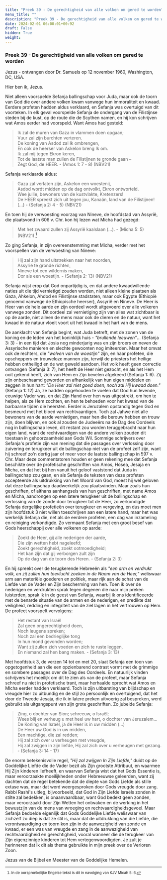 ```yaml
---
title: "Preek 39 - De gerechtigheid van alle volken om gered te worden"
menu_title: ""
description: "Preek 39 - De gerechtigheid van alle volken om gered te worden"
date: 2024-02-01 06:00:01+00:92
draft: False
hidden: True
weight:
---
```

### Preek 39 - De gerechtigheid van alle volken om gered te worden

Jezus - ontvangen door Dr. Samuels op 12 november 1960, Washington, DC, USA.

Hier ben ik, Jezus.

Niet alleen voorspelde Sefanja ballingschap voor Juda, maar ook de toorn van God die over andere volken kwam vanwege hun immoraliteit en kwaad. Eerdere profeten hadden aldus verklaard, en Sefanja was overtuigd van dit voorteken. In elk geval voorspelde Sefanja de ondergang van de Filistijnse steden bij de kust, op de route die de Scythen namen, en hij kon schrijven wat Amos eerder had voorspeld. Want Amos had gesteld:

> Ik zal de muren van Gaza in vlammen doen opgaan;  
Vuur zal zijn burchten verteren.  
De koning van Asdod zal Ik ombrengen,  
En ook de heerser van Askelon breng Ik om.  
Ik zal mij tegen Ekron keren,  
Tot de laatste man zullen de Filistijnen te gronde gaan –  
Zegt God, de HEER. - (Amos 1: 7 - 8) (NBV21)

Sefanja verklaarde aldus:

> Gaza zal verlaten zijn, Askelon een woestenij,  
Asdod wordt midden op de dag ontvolkt, Ekron ontworteld.  
Wee jullie, bewoners van de kustvlakte, Kretenzers!  
De HEER spreekt zich uit tegen jou, Kanaän, land van de Filistijnen! (...) - (Sefanja 2: 4 - 5) (NBV21)

En toen hij de verwoesting voorzag van Nineve, de hoofdstad van Assyrië, die plaatsvond in 606 v. Chr. kon hij lezen wat Micha had gezegd:

> Met het zwaard zullen zij Assyrië kaalslaan (…). - (Micha 5: 5) (NBV21) [^1]

Zo ging Sefanja, in zijn overeenstemming met Micha, verder met het voorspellen van de verwoesting van Nineve:

> Hij zal zijn hand uitstrekken naar het noorden,  
Assyrië te gronde richten,  
Nineve tot een wildernis maken,  
Dor als een woestijn. - (Sefanja 2: 13) (NBV21)

Sefanja wijst erop dat God onpartijdig is, en dat andere kwaadwillende naties uit die tijd vernietigd zouden worden, niet alleen kleine plaatsen als Gaza, Ahkelon, Ahdod en Filistijnse stadstaten, maar ook Egypte (Ethiopië genoemd vanwege de Ethiopische heerser), Assyrië en Nineve. De Heer is Heer van de hele aarde en zijn oordeel wordt uitgevoerd over alle volkeren vanwege zonden. Dit oordeel zal vernietiging zijn van alles wat zichtbaar is op de aarde, niet alleen de mens maar ook de dieren en de natuur, want het kwaad in de natuur vloeit voort uit het kwaad in het hart van de mens.

De aanklacht van Sefanja begint, wat Juda betreft, met de zonen van de koning en de leden van het koninklijk huis - *"brullende leeuwen"*... (Sefanja 3: 3) - in een tijd dat Josia nog minderjarig was en zijn broers en neven de Assyrische manieren en slechte gewoonten nog imiteerden. Maar het omvat ook de rechters, die *"wolven van de woestijn"* zijn, en haar profeten, die opscheppers en trouweloze mannen zijn, terwijl de priesters het heilige hebben ontheiligd en de wet geweld aandoen. Het volk heeft geen correctie ontvangen (Sefanja 3: 7), het heeft de Heer niet gezocht, en als het Hem ooit gekend heeft, zich van Hem en Zijn bevelen afgekeerd (Sefanja 1: 6). Zij zijn onbeschaamd geworden en afhankelijk van hun eigen middelen en zeggen in hun hart: *"De Heer zal niet goed doen, noch zal Hij kwaad doen."* (Sefanja 1: 12) Ja, ze hadden opgehouden te voelen dat God hun levende, eeuwige Vader was, en dat Zijn Hand over hen was uitgestrekt, om hen te helpen, als ze Hem zochten, en hen te behoeden voor het kwaad van de barbaarse tijden die heersten. Eerder is Jeruzalem opstandig tegen God en besmeurd met het bloed van rechtvaardigen. Toch zal Jahwe niet alle bewoners van de aarde vernietigen, maar hen die berouw hebben en trouw zijn, doen blijven, en ook al zouden de Judeeërs na de Dag des Oordeels nog in ballingschap leven, dit restant zou worden teruggebracht naar hun eigen land, want de rechtvaardigen van de andere volken zouden dit toestaan in gehoorzaamheid aan Gods Wil. Sommige schrijvers over Sefanja's profetie zijn van mening dat die passages over verlossing door zuivering en terugkeer uit de ballingschap niet van de profeet zelf zijn, want hij schreef zo'n dertig jaar of meer voor de laatste ballingschap in 597 v. Chr. Maar deze commentatoren houden er geen rekening mee dat Sefanja beschikte over de profetische geschriften van Amos, Hosea, Jesaja en Micha, en dat het bij hen vanuit het geloof vaststond dat Juda in ballingschap zou gaan, en als Sefanja de teksten van deze profeten accepteerde als uitdrukking van het Woord van God, moest hij wel geloven dat deze ballingschap daadwerkelijk zou plaatsvinden. Maar zoals hun geschriften, of althans aanhangsels van hun geschriften, met name Amos en Micha, aandrongen op een latere terugkeer uit de ballingschap en verlossing van de zonde door terugkeer tot de Heer, zo verkondigde Sefanja dergelijke profetieën over terugkeer en vergeving, en dus moet men zijn hoofdstuk 3 niet willen toeschrijven aan een latere hand, maar het was werkelijk Sefanja die, net als de eerdere profeten, een dag van inzameling en reiniging verkondigde.
Zo vermaant Sefanja met een groot besef van Gods heerschappij over alle volkeren op aarde:

> Zoekt de Heer, gij alle nederigen der aarde,  
Die zijn wetten hebt nageleefd;  
Zoekt gerechtigheid, zoekt ootmoedigheid;  
Het kan zijn dat gij verborgen zult zijn  
Op de dag van de toorn des Heren. - (Sefanja 2: 3)

En hij spreekt over de terugkerende Hebreeën als *"een arm en verdrukt volk, en zij zullen hun toevlucht zoeken in de Naam van de Heer,"* weliswaar arm aan materiële goederen en politiek, maar rijk aan de schat van de Liefde van de Vader en Zijn bescherming van hen. Toen ik over de nederigen en verdrukten sprak tegen degenen die naar mijn preken luisterden, sprak ik in de geest van Sefanja, waarbij ik ons identificeerde met de benarde situatie van de armen en de nederigen, en predikte dat veiligheid, redding en integriteit van de ziel lagen in het vertrouwen op Hem.
De profeet voorspelt vervolgens:

> Het restant van Israël  
Zal geen ongerechtigheid doen,  
Noch leugens spreken;  
Noch zal een bedrieglijke tong  
In hun mond gevonden worden;  
Want zij zullen zich voeden en zich te ruste leggen,  
En niemand zal hen bang maken. - (Sefanja 3: 13)

Met hoofdstuk 3, de verzen 14 tot en met 20, slaat Sefanja een toon van opgetogenheid aan die een opzienbarend contrast vormt met de grimmige en sombere passages over de Dag des Oordeels. En natuurlijk vinden schrijvers het moeilijk om dit te zien als van de profeet, maar Sefanja schreef nu niet in profetische trant, maar herhaalde oprecht wat Amos en Mlcha eerder hadden verklaard. Toch is zijn uitbarsting van blijdschap en vreugde hier zo uitbundig en de stijl zo persoonlijk en overtuigend, dat het door de Tweede Jesaja, die ik in latere preken uitvoerig zal bespreken, werd gebruikt als uitgangspunt van zijn grote geschriften.
Zo jubelde Sefanja:

> Zing, o dochter van Sion; schreeuw, o Israël;  
Wees blij en verheug u met heel uw hart, o dochter van Jeruzalem...  
De Koning van Israël, ja de Heer is in uw midden (...)  
De Heer uw God is in uw midden,  
Een machtige, die zal redden;  
Hij zal zich over u verheugen met vreugde,  
Hij zal zwijgen in zijn liefde, Hij zal zich over u verheugen met gezang. - (Sefanja 3: 14 - 17)

De enorm betekenisvolle regel, *"Hij zal zwijgen In Zijn Liefde,"* duidt op de Goddelijke Liefde die de Vader bezit als Zijn grootste Attribuut, en waarmee Hij Zijn kinderen liefheeft, en waarvan Sefanja wist dat het Gods Essentie is, maar veroorzaakte moeilijkheden onder Hebreeuwse geleerden, want zij dachten dat de regel betekende dat de diepte van Gods Liefde als stille extase was, maar dat werd weergesproken door Gods vreugde door zang. Rabbi Rashi's uitleg, bijvoorbeeld, dat God in Zijn Liefde Israëls zonden in stilte zal bedekken, is onaanvaardbaar, want God bedekt geen zonden, maar veroorzaakt door Zijn Wetten het ontwaken en de werking in het bewustzijn van de mens van wroeging en rechtvaardigheidsgevoel. Maar Sefanja bedoelde eigenlijk dat Gods Goddelijke Liefde weliswaar van zichzelf zo diep is dat ze stil is, maar dat de uitdrukking van die Liefde, die verontwaardiging en toorn kon zijn in de aanwezigheid van zonde en kwaad, er een was van vreugde en zang in de aanwezigheid van rechtvaardigheid en gerechtigheid, vooral wanneer die de terugkeer van Zijn eigenzinnige kinderen tot Hem vertegenwoordigden. Je zult je herinneren dat ik dit als thema gebruikte in mijn preek over de Verloren Zoon.

Jezus van de Bijbel en Meester van de Goddelijke Hemelen.
<small>

[^1]: In de oorspronkelijke Engelse tekst is dit in navolging van KJV Micah 5: 6.
